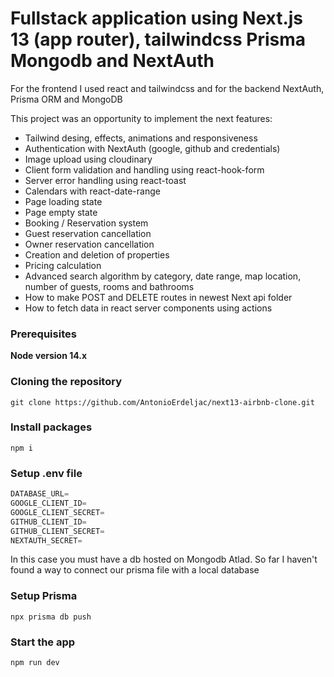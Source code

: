 # Fullstack application using Next.js 13 (app router), tailwindcss Prisma Mongodb and NextAuth

For the frontend I used react and tailwindcss and for the backend NextAuth, Prisma ORM and MongoDB

This project was an opportunity to implement the next features: 
- Tailwind desing, effects, animations and responsiveness
- Authentication with NextAuth (google, github and credentials)
- Image upload using cloudinary
- Client form validation and handling using react-hook-form
- Server error handling using react-toast
- Calendars with react-date-range
- Page loading state
- Page empty state
- Booking / Reservation system
- Guest reservation cancellation
- Owner reservation cancellation
- Creation and deletion of properties
- Pricing calculation
- Advanced search algorithm by category, date range, map location, number of guests, rooms and bathrooms
- How to make POST and DELETE routes in newest Next api folder
- How to fetch data in react server components using actions

### Prerequisites

**Node version 14.x**

### Cloning the repository

```shell
git clone https://github.com/AntonioErdeljac/next13-airbnb-clone.git
```

### Install packages

```shell
npm i
```

### Setup .env file


```js
DATABASE_URL=
GOOGLE_CLIENT_ID=
GOOGLE_CLIENT_SECRET=
GITHUB_CLIENT_ID=
GITHUB_CLIENT_SECRET=
NEXTAUTH_SECRET=
```

In this case you must have a db hosted on Mongodb Atlad. So far I haven't found a way to connect our prisma file with a local database

### Setup Prisma

```shell
npx prisma db push

```

### Start the app

```shell
npm run dev
```
